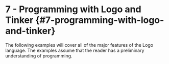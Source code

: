# 7 - Programming with Logo and Tinker {#7-programming-with-logo-and-tinker}

The following examples will cover all of the major features of the Logo language. The examples assume that the reader has a preliminary understanding of programming.